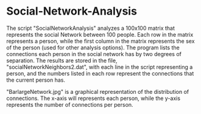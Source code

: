 # Social-Network-Analysis
The script "SocialNetworkAnalysis" analyzes a 100x100 matrix that represents the social Network between 100 people. Each row in the matrix represents a person, while the first column in the matrix represents the sex of the person (used for other analysis options). The program lists the connections each person in the social network has by two degrees of separation. The results are stored in the file, "socialNetworkNeighbors2.dat", with each line in the script representing a person, and the numbers listed in each row represent the connections that the current person has.

"BarlargeNetwork.jpg" is a graphical representation of the distribution of connections. The x-axis will represents each person, while the y-axis represents the number of connections per person.
